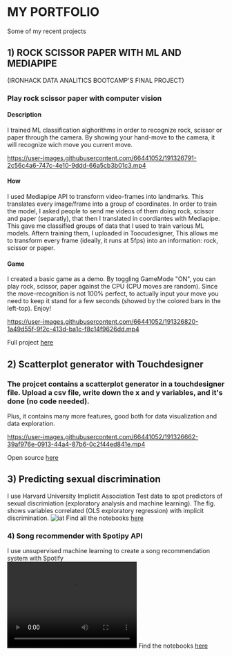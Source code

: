 # MY PORTFOLIO
Some of my recent projects 


## 1) ROCK SCISSOR PAPER WITH ML AND MEDIAPIPE 
(IRONHACK DATA ANALITICS BOOTCAMP'S FINAL PROJECT)
### Play rock scissor paper with computer vision
#### Description
I trained ML classification alghorithms in order to recognize rock, scissor or paper through the camera. By showing your hand-move to the camera, it will recognize wich move you current move. 

https://user-images.githubusercontent.com/66441052/191326791-2c56c4a6-747c-4e10-9ddd-66a5cb3b01c3.mp4


#### How 
I used Mediapipe API to transform video-frames into landmarks. This translates every image/frame into a group of coordinates. In order to train the model, I asked people to send me videos of them doing rock, scissor and paper (separatly), that then I translated in coordiantes with Mediapipe. This gave me classified groups of data that I used to train various ML models. Aftern training them, I uploaded in Toocudesigner, This allows me to transform every frame (ideally, it runs at 5fps) into an information: rock, scissor or paper.

#### Game
I created a basic game as a demo. By toggling GameMode "ON", you can play rock, scissor, paper against the CPU (CPU moves are random). Since the move-recognition is not 100% perfect, to actually input your move you need to keep it stand for a few seconds (showed by the colored bars in the left-top). 
Enjoy!

https://user-images.githubusercontent.com/66441052/191326820-1a49d55f-9f2c-413d-ba1c-f8c14f9626dd.mp4

Full project [here](https://github.com/tommella90/Rock-Scissor-Paper-move-recognition)


## 2) Scatterplot generator with Touchdesigner
### The projcet contains a scatterplot generator in a touchdesigner file. Upload a csv file, write down the x and y variables, and it's done (no code needed). 
Plus, it contains many more features, good both for data visualization and data exploration. 

https://user-images.githubusercontent.com/66441052/191326662-39af976e-0913-44a4-87b6-0c2f44ed841e.mp4

Open source [here](https://github.com/tommella90/Scatterplot-generator-Touchdesigner)
 
## 3) Predicting sexual discrimination 
I use Harvard University Implictit Association Test data to spot predictors of sexual discrimiation (exploratory analysis and machine learning). The fig. shows variables correlated (OLS exploratory regression) with implicit discrimination. 
![iat](https://user-images.githubusercontent.com/66441052/190933239-2138148c-28d9-4ffa-a0c4-aa139a63c7c4.png)
Find all the notebooks [here](https://github.com/tommella90/Predicting-sexual-discrimination)


### 4) Song recommender with Spotipy API
I use unsupervised machine learning to create a song recommendation system with Spotify        
<video src="https://user-images.githubusercontent.com/66441052/190932717-a2cc9244-8fab-458a-b40f-00dba5cf0743.mp4" width="300" height="200">
</video>
Find the notebooks [here](https://github.com/tommella90/SongRecommender)

